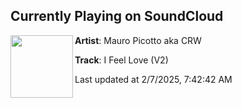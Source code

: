 ## Currently Playing on SoundCloud

[<img align="left" width="100" src="https://i1.sndcdn.com/artworks-MhHUlTBZtjFD-0-t500x500.png">](https://soundcloud.com/mauro_picotto/i-feel-love-v2)

**Artist**: Mauro Picotto aka CRW 

**Track**: I Feel Love (V2)

Last updated at 2/7/2025, 7:42:42 AM
